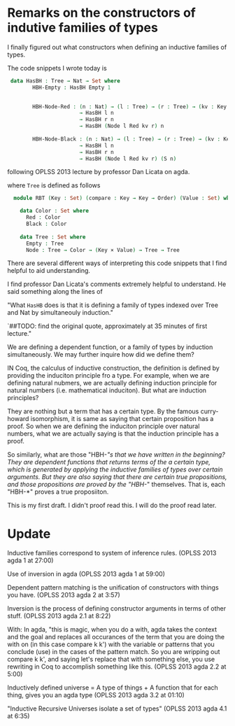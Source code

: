 # Remarks on the constructors of indutive families of types

I finally figured out what constructors when defining an inductive families of types.

The code snippets I wrote today is

```agda
 data HasBH : Tree → Nat → Set where
        HBH-Empty : HasBH Empty 1

      
        HBH-Node-Red : (n : Nat) → (l : Tree) → (r : Tree) → (kv : Key × Value)
                       → HasBH l n
                       → HasBH r n
                       → HasBH (Node l Red kv r) n
                       
        HBH-Node-Black : (n : Nat) → (l : Tree) → (r : Tree) → (kv : Key × Value)
                       → HasBH l n
                       → HasBH r n
                       → HasBH (Node l Red kv r) (S n)

```

following OPLSS 2013 lecture by professor Dan Licata on agda.

where `Tree` is defined as follows

```agda
  module RBT (Key : Set) (compare : Key → Key → Order) (Value : Set) where 

    data Color : Set where
      Red : Color
      Black : Color
  
    data Tree : Set where
      Empty : Tree
      Node : Tree → Color → (Key × Value) → Tree → Tree
```

There are several different ways of interpreting this code snippets that I find helpful to aid understanding.

I find professor Dan Licata's comments extremely helpful to understand. He said something along the lines of

"What `HasHB` does is that it is defining a family of types indexed over Tree and Nat by simultaneouly induction."

`##TODO: find the original quote, approximately at 35 minutes of first lecture."

We are defining a dependent function, or a family of types by induction simultaneously. We may further inquire 
how did we define them?

IN Coq, the calculus of inductive construction, the definition is defined by providing the induciton principle 
fro a type. For example, when we are defining natural nubmers, we are actually defining induction principle for 
natural numbers (i.e. mathematical induciton). But what are induction principles?

They are nothing but a term that has a certain type. By the famous curry-howard isomorphism, it is same as saying
that certain proposition has a proof. So when we are defining the induciton principle over natural numbers, what 
we are actually saying is that the induction principle has a proof. 

So similarly, what are those "HBH-*"s that we have written in the beginning? They are 
dependent functions that returns terms of the a certain type, which is generated by applying the inductive families of types
over certain arguments. But they are also saying that there are certain true propositions, and those propositions are proved by 
the "HBH-*" themselves. That is, each "HBH-*" proves a true proposiiton.

This is my first draft. I didn't proof read this. I will do the proof read later.

# Update

Inductive families correspond to system of inference rules. (OPLSS 2013 agda 1 at 27:00)

Use of inversion in agda (OPLSS 2013 agda 1 at 59:00)

Dependent pattern matching is the unification of constructors with things you have. (OPLSS 2013 agda 2 at 3:57)

Inversion is the process of defining constructor arguments in terms of other stuff. (OPLSS 2013 agda 2.1 at 8:22)

With: In agda, "this is magic, when you do a with, agda takes the context and the goal and replaces all occurances of the term that you are doing the with on (in this case compare k k') with the variable or patterns that you conclude (use) in the cases of the pattern match. So you are wripping out compare k k',  and saying let's replace that with something else, you use rewriting in Coq to accomplish something like this. (OPLSS 2013 agda 2.2 at 5:00)

Inductively defined universe = A type of things + A function that for each thing, gives you an agda type (OPLSS 2013 agda 3.2 at 01:10)

"Inductive Recursive Universes isolate a set of types" (OPLSS 2013 agda 4.1 at 6:35)
